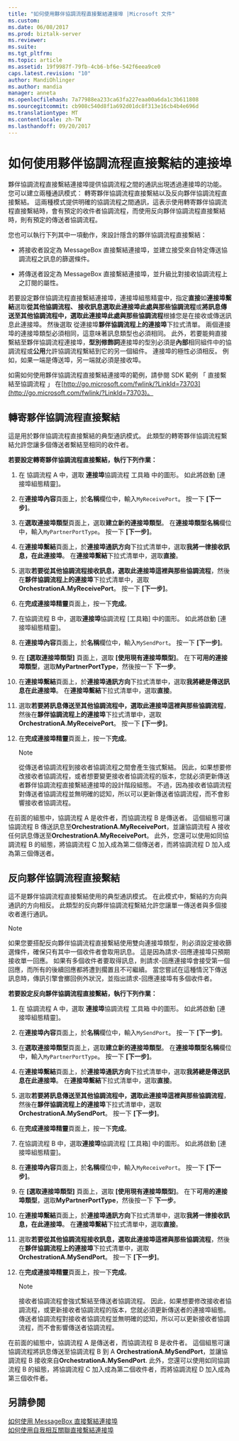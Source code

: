 ```yaml
---
title: "如何使用夥伴協調流程直接繫結連接埠 |Microsoft 文件"
ms.custom: 
ms.date: 06/08/2017
ms.prod: biztalk-server
ms.reviewer: 
ms.suite: 
ms.tgt_pltfrm: 
ms.topic: article
ms.assetid: 19f9987f-79fb-4cb6-bf6e-542f6eea9ce0
caps.latest.revision: "10"
author: MandiOhlinger
ms.author: mandia
manager: anneta
ms.openlocfilehash: 7a77988ea233ca63fa227eaa00a6da1c3b611808
ms.sourcegitcommit: cb908c540d8f1a692d01dc8f313e16cb4b4e696d
ms.translationtype: MT
ms.contentlocale: zh-TW
ms.lasthandoff: 09/20/2017
---
```

# <a name="how-to-use-partner-orchestration-direct-bound-ports"></a>如何使用夥伴協調流程直接繫結的連接埠
夥伴協調流程直接繫結連接埠提供協調流程之間的通訊出現透過連接埠的功能。 您可以建立兩種通訊模式： 轉寄夥伴協調流程直接繫結以及反向夥伴協調流程直接繫結。 這兩種模式提供明確的協調流程之間通訊，這表示使用轉寄夥伴協調流程直接繫結時，會有預定的收件者協調流程，而使用反向夥伴協調流程直接繫結時，則有預定的傳送者協調流程。  
  
 您也可以執行下列其中一項動作，來設計隱含的夥伴協調流程直接繫結：  
  
-   將接收者設定為 MessageBox 直接繫結連接埠，並建立接受來自特定傳送協調流程之訊息的篩選條件。  
  
-   將傳送者設定為 MessageBox 直接繫結連接埠，並升級比對接收協調流程上之訂閱的屬性。  
  
 若要設定夥伴協調流程直接繫結連接埠，連接埠組態精靈中，指定**直接**如**連接埠繫結**選取**從其他協調流程、 接收訊息選取此連接埠此處與那些協調流程**或**將訊息傳送至其他協調流程中，選取此連接埠此處與那些協調流程**根據您是在接收或傳送訊息此連接埠。 然後選取 從連接埠**夥伴協調流程上的連接埠**下拉式清單。 兩個連接埠的連接埠類型必須相同，這意味著訊息類型也必須相同。 此外，若要能夠直接繫結至夥伴協調流程連接埠，**型別修飾詞**連接埠的型別必須是**內部**相同組件中的協調流程或**公用**允許協調流程繫結到它的另一個組件。 連接埠的極性必須相反。 例如，如果一端是傳送埠，另一端就必須是接收埠。  
  
 如需如何使用夥伴協調流程直接繫結連接埠的範例，請參閱 SDK 範例 「 直接繫結至協調流程 」 在[http://go.microsoft.com/fwlink/?LinkId=73703](http://go.microsoft.com/fwlink/?LinkId=73703)。  
  
## <a name="forward-partner-orchestration-direct-binding"></a>轉寄夥伴協調流程直接繫結  
 這是用於夥伴協調流程直接繫結的典型通訊模式。 此類型的轉寄夥伴協調流程繫結允許您讓多個傳送者繫結至相同的收件者。  
  
 **若要設定轉寄夥伴協調流程直接繫結，執行下列作業：**  
  
1.  在 協調流程 A 中，選取 **連接埠**協調流程 工具箱 中的圖形。 如此將啟動 [連接埠組態精靈]。  
  
2.  在**連接埠內容**頁面上，於**名稱**欄位中，輸入`MyReceivePort`。 按一下 **[下一步]**。  
  
3.  在**選取連接埠類型**頁面上，選取**建立新的連接埠類型**。 在**連接埠類型名稱**欄位中，輸入`MyPartnerPortType`。 按一下 **[下一步]**。  
  
4.  在**連接埠繫結**頁面上，於**連接埠通訊方向**下拉式清單中，選取**我將一律接收訊息，在此連接埠**。 在**連接埠繫結**下拉式清單中，選取**直接**。  
  
5.  選取**若要從其他協調流程接收訊息，選取此連接埠這裡與那些協調流程**，然後在**夥伴協調流程上的連接埠**下拉式清單中，選取**OrchestrationA.MyReceivePort**。 按一下 **[下一步]**。  
  
6.  在**完成連接埠精靈**頁面上，按一下**完成**。  
  
7.  在協調流程 B 中，選取**連接埠**協調流程 [工具箱] 中的圖形。 如此將啟動 [連接埠組態精靈]。  
  
8.  在**連接埠內容**頁面上，於**名稱**欄位中，輸入`MySendPort`。 按一下 **[下一步]**。  
  
9. 在 **[選取連接埠類型]** 頁面上，選取 **[使用現有連接埠類型]**。 在下**可用的連接埠類型**，選取**MyPartnerPortType**，然後按一下 **下一步**。  
  
10. 在**連接埠繫結**頁面上，於**連接埠通訊方向**下拉式清單中，選取**我將總是傳送訊息在此連接埠**。 在**連接埠繫結**下拉式清單中，選取**直接**。  
  
11. 選取**若要將訊息傳送至其他協調流程中，選取此連接埠這裡與那些協調流程**，然後在**夥伴協調流程上的連接埠**下拉式清單中，選取**OrchestrationA.MyReceivePort**。 按一下 **[下一步]**。  
  
12. 在**完成連接埠精靈**頁面上，按一下**完成**。  
  
    > [!NOTE]
    >  從傳送者協調流程到接收者協調流程之間會產生強式繫結。 因此，如果想要修改接收者協調流程，或者想要變更接收者協調流程的版本，您就必須更新傳送者夥伴協調流程直接繫結連接埠的設計階段組態。 不過，因為接收者協調流程對傳送者協調流程並無明確的認知，所以可以更新傳送者協調流程，而不會影響接收者協調流程。  
  
 在前面的組態中，協調流程 A 是收件者，而協調流程 B 是傳送者。 這個組態可讓協調流程 B 傳送訊息至**OrchestrationA.MyReceivePort**，並讓協調流程 A 接收任何訊息傳送至**OrchestrationA.MyReceivePort**。 此外，您還可以使用如同協調流程 B 的組態，將協調流程 C 加入成為第二個傳送者，而將協調流程 D 加入成為第三個傳送者。  
  
## <a name="inverse-partner-orchestration-direct-binding"></a>反向夥伴協調流程直接繫結  
 這不是夥伴協調流程直接繫結使用的典型通訊模式。 在此模式中，繫結的方向與通訊的方向相反。 此類型的反向夥伴協調流程繫結允許您讓單一傳送者與多個接收者進行通訊。  
  
> [!NOTE]
>  如果您要搭配反向夥伴協調流程直接繫結使用雙向連接埠類型，則必須設定接收篩選條件，確保只有其中一個收件者會取用訊息。 這是因為請求-回應連接埠只預期接收單一回應。 如果有多個收件者要取得訊息，則請求-回應連接埠會接受第一個回應，而所有的後續回應都將遭到擱置且不可繼續。 當您嘗試在這種情況下傳送訊息時，傳訊引擎會擲回例外狀況，並指出請求-回應連接埠有多個收件者。  
  
 **若要設定反向夥伴協調流程直接繫結，執行下列作業：**  
  
1.  在 協調流程 A 中，選取 **連接埠**協調流程 工具箱 中的圖形。 如此將啟動 [連接埠組態精靈]。  
  
2.  在**連接埠內容**頁面上，於**名稱**欄位中，輸入`MySendPort`。 按一下 **[下一步]**。  
  
3.  在**選取連接埠類型**頁面上，選取**建立新的連接埠類型**。 在**連接埠類型名稱**欄位中，輸入`MyPartnerPortType`。 按一下 **[下一步]**。  
  
4.  在**連接埠繫結**頁面上，於**連接埠通訊方向**下拉式清單中，選取**我將總是傳送訊息在此連接埠**。 在**連接埠繫結**下拉式清單中，選取**直接**。  
  
5.  選取**若要將訊息傳送至其他協調流程中，選取此連接埠這裡與那些協調流程**，然後在**夥伴協調流程上的連接埠**下拉式清單中，選取**OrchestrationA.MySendPort**。 按一下 **[下一步]**。  
  
6.  在**完成連接埠精靈**頁面上，按一下**完成**。  
  
7.  在協調流程 B 中，選取**連接埠**協調流程 [工具箱] 中的圖形。 如此將啟動 [連接埠組態精靈]。  
  
8.  在**連接埠內容**頁面上，於**名稱**欄位中，輸入`MyReceivePort`。 按一下 **[下一步]**。  
  
9. 在 **[選取連接埠類型]** 頁面上，選取 **[使用現有連接埠類型]**。 在下**可用的連接埠類型**，選取**MyPartnerPortType**，然後按一下 **下一步**。  
  
10. 在**連接埠繫結**頁面上，於**連接埠通訊方向**下拉式清單中，選取**我將一律接收訊息，在此連接埠**。 在**連接埠繫結**下拉式清單中，選取**直接**。  
  
11. 選取**若要從其他協調流程接收訊息，選取此連接埠這裡與那些協調流程**，然後在**夥伴協調流程上的連接埠**下拉式清單中，選取**OrchestrationA.MySendPort**。 按一下 **[下一步]**。  
  
12. 在**完成連接埠精靈**頁面上，按一下**完成**。  
  
    > [!NOTE]
    >  接收者協調流程會強式繫結至傳送者協調流程。 因此，如果想要修改接收者協調流程，或更新接收者協調流程的版本，您就必須更新傳送者的連接埠組態。 傳送者協調流程對接收者協調流程並無明確的認知，所以可以更新接收者協調流程，而不會影響傳送者協調流程。  
  
 在前面的組態中，協調流程 A 是傳送者，而協調流程 B 是收件者。 這個組態可讓協調流程將訊息傳送至協調流程 B 到 A **OrchestrationA.MySendPort**，並讓協調流程 B 接收來自**OrchestrationA.MySendPort**. 此外，您還可以使用如同協調流程 B 的組態，將協調流程 C 加入成為第二個收件者，而將協調流程 D 加入成為第三個收件者。  
  
## <a name="see-also"></a>另請參閱  
 [如何使用 MessageBox 直接繫結連接埠](../core/how-to-use-messagebox-direct-bound-ports.md)   
 [如何使用自我相互關聯直接繫結連接埠](../core/how-to-use-self-correlating-direct-bound-ports.md)